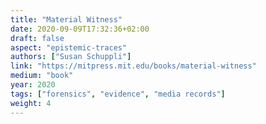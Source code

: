 ```yaml
---
title: "Material Witness"
date: 2020-09-09T17:32:36+02:00
draft: false
aspect: "epistemic-traces"
authors: ["Susan Schuppli"]
link: "https://mitpress.mit.edu/books/material-witness"
medium: "book"
year: 2020
tags: ["forensics", "evidence", "media records"]
weight: 4
---
```

